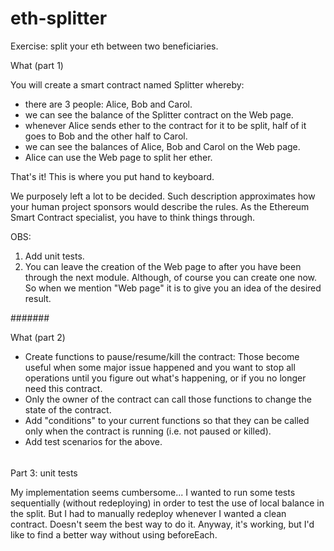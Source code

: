 # eth-splitter
Exercise: split your eth between two beneficiaries.

What (part 1)

You will create a smart contract named Splitter whereby:

- there are 3 people: Alice, Bob and Carol.
- we can see the balance of the Splitter contract on the Web page.
- whenever Alice sends ether to the contract for it to be split, half of it goes to Bob and the other half to Carol.
- we can see the balances of Alice, Bob and Carol on the Web page.
- Alice can use the Web page to split her ether.

That's it! This is where you put hand to keyboard.

We purposely left a lot to be decided. Such description approximates how your human project sponsors would describe the rules. As the Ethereum Smart Contract specialist, you have to think things through.

OBS:
1) Add unit tests.
2) You can leave the creation of the Web page to after you have been through the next module. Although, of course you can create one now. So when we mention "Web page" it is to give you an idea of the desired result.

#######

What (part 2)

- Create functions to pause/resume/kill the contract: Those become useful when some major issue happened and you want to stop all operations until you figure out what's happening, or if you no longer need this contract.
- Only the owner of the contract can call those functions to change the state of the contract.
- Add "conditions" to your current functions so that they can be called only when the contract is running (i.e. not paused or killed).
- Add test scenarios for the above.

######

Part 3: unit tests

My implementation seems cumbersome... I wanted to run some tests sequentially (without redeploying) in order to test the use of local balance in the split. But I had to manually redeploy whenever I wanted a clean contract. Doesn't seem the best way to do it. Anyway, it's working, but I'd like to find a better way without using beforeEach.